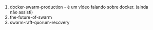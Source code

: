 1. docker-swarm-production - é um vídeo falando sobre docker. (ainda não assisti)
1. the-future-of-swarm
1. swarm-raft-quorum-recovery





